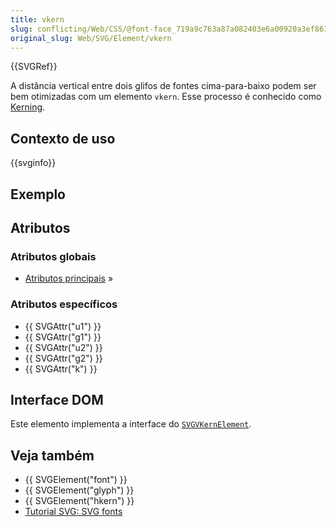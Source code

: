 ```yaml
---
title: vkern
slug: conflicting/Web/CSS/@font-face_719a9c763a87a082403e6a00920a3ef86188b81ee0ca0e99b21deb093dcf56d2
original_slug: Web/SVG/Element/vkern
---
```


{{SVGRef}}

A distância vertical entre dois glifos de fontes cima-para-baixo podem ser bem otimizadas com um elemento `vkern`. Esse processo é conhecido como [Kerning](http://en.wikipedia.org/wiki/Kerning).

## Contexto de uso

{{svginfo}}

## Exemplo

## Atributos

### Atributos globais

- [Atributos principais](/pt-BR/docs/SVG/Attribute#core) »

### Atributos específicos

- {{ SVGAttr("u1") }}
- {{ SVGAttr("g1") }}
- {{ SVGAttr("u2") }}
- {{ SVGAttr("g2") }}
- {{ SVGAttr("k") }}

## Interface DOM

Este elemento implementa a interface do [`SVGVKernElement`](/pt-BR/docs/DOM/SVGVKernElement).

## Veja também

- {{ SVGElement("font") }}
- {{ SVGElement("glyph") }}
- {{ SVGElement("hkern") }}
- [Tutorial SVG: SVG fonts](/pt-BR/docs/SVG/Tutorial/SVG_fonts)
